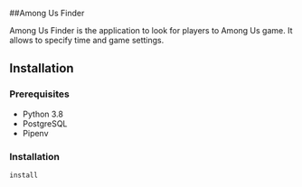 ##Among Us Finder

Among Us Finder is the application to look for players to Among Us game. It allows to specify time and game settings.

## Installation

### Prerequisites

- Python 3.8
- PostgreSQL
- Pipenv

### Installation

``install ``